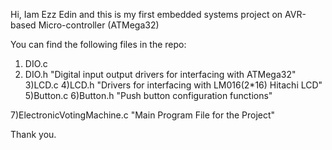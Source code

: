 Hi,
Iam Ezz Edin and this is my first embedded systems project on AVR-based Micro-controller (ATMega32)

You can find the following files in the repo:

1) DIO.c
2) DIO.h "Digital input output drivers for interfacing with ATMega32"
3)LCD.c
4)LCD.h "Drivers for interfacing with LM016(2*16) Hitachi LCD"
5)Button.c
6)Button.h "Push button configuration functions"


7)ElectronicVotingMachine.c "Main Program File for the Project"


Thank you.
